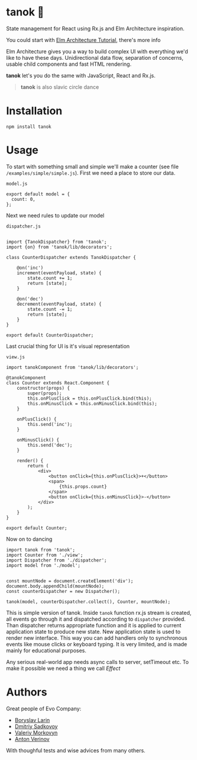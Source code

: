 # tanok 💃
State management for React using Rx.js and Elm Architecture inspiration.

You could start with [Elm Architecture Tutorial](https://github.com/evancz/elm-architecture-tutorial/), there's more info

Elm Architecture gives you a way to build complex UI with everything we'd like
to have these days. Unidirectional data flow, separation of concerns,
usable child components and fast HTML rendering.

**tanok** let's you do the same with JavaScript, React and Rx.js.

> **tanok** is also slavic circle dance

# Installation

`npm install tanok`

# Usage

To start with something small and simple we'll make a counter (see file `/examples/simple/simple.js`). First we need a place to store our data.

`model.js`
```
export default model = {
  count: 0,
};
```

Next we need rules to update our model

`dispatcher.js`
```

import {TanokDispatcher} from 'tanok';
import {on} from 'tanok/lib/decorators';

class CounterDispatcher extends TanokDispatcher {

    @on('inc')
    increment(eventPayload, state) {
        state.count += 1;
        return [state];
    }

    @on('dec')
    decrement(eventPayload, state) {
        state.count -= 1;
        return [state];
    }
}

export default CounterDispatcher;
```

Last crucial thing for UI is it's visual representation

`view.js`
```
import tanokComponent from 'tanok/lib/decorators';

@tanokComponent
class Counter extends React.Component {
    constructor(props) {
        super(props);
        this.onPlusClick = this.onPlusClick.bind(this);
        this.onMinusClick = this.onMinusClick.bind(this);
    }

    onPlusClick() {
        this.send('inc');
    }

    onMinusClick() {
        this.send('dec');
    }

    render() {
        return (
            <div>
                <button onClick={this.onPlusClick}>+</button>
                <span>
                    {this.props.count}
                </span>
                <button onClick={this.onMinusClick}>-</button>
            </div>
        );
    }
}

export default Counter;
```

Now on to dancing

```
import tanok from 'tanok';
import Counter from './view';
import Dispatcher from './dispatcher';
import model from './model';


const mountNode = document.createElement('div');
document.body.appendChild(mountNode);
const counterDispatcher = new Dispatcher();

tanok(model, counterDispatcher.collect(), Counter, mountNode);
```

This is simple version of tanok. Inside `tanok` function rx.js stream is created, all events go through it and dispatched according to `dispatcher` provided. Than dispatcher returns appropriate function and it is applied to current application state to produce new state. New application state is used to render new interface. This way you can add handlers only to synchronous events like mouse clicks or keyboard typing. It is very limited, and is made mainly for educational purposes.

Any serious real-world app needs async calls to server, setTimeout etc. To make it possible we need a thing we call *Effect*


# Authors

Great people of Evo Company:

* [Boryslav Larin](http://github.com/brabadu)
* [Dmitriy Sadkovoy](http://github.com/sadkovoy)
* [Valeriy Morkovyn](http://github.com/Lex0ne)
* [Anton Verinov](http://github.com/zemlanin)

With thoughful tests and wise advices from many others.
